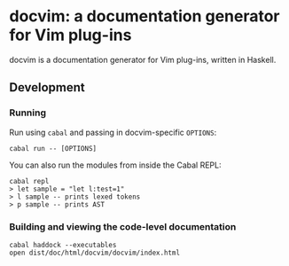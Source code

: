 # docvim: a documentation generator for Vim plug-ins

docvim is a documentation generator for Vim plug-ins, written in Haskell.

## Development

### Running

Run using `cabal` and passing in docvim-specific `OPTIONS`:

```
cabal run -- [OPTIONS]
```

You can also run the modules from inside the Cabal REPL:

```
cabal repl
> let sample = "let l:test=1"
> l sample -- prints lexed tokens
> p sample -- prints AST
```

### Building and viewing the code-level documentation

```
cabal haddock --executables
open dist/doc/html/docvim/docvim/index.html
```
